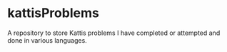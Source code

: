 # kattisProblems
A repository to store Kattis problems I have completed or attempted and done in various languages.
